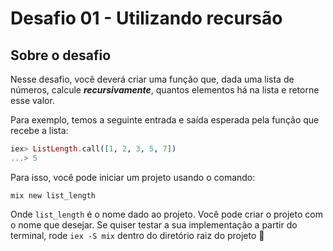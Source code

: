 # Desafio 01 - Utilizando recursão
## Sobre o desafio                                                                                    
Nesse desafio, você deverá criar uma função que, dada uma lista de números, calcule ***recursivamente***, quantos elementos há na lista e retorne esse valor.
                                                          
Para exemplo, temos a seguinte entrada e saída esperada pela função que recebe a lista:

```elixir
iex> ListLength.call([1, 2, 3, 5, 7]) 
...> 5
```
Para isso, você pode iniciar um projeto usando o comando:

`mix new list_length`

Onde `list_length` é o nome dado ao projeto. 
Você pode criar o projeto com o nome que desejar.
Se quiser testar a sua implementação a partir do terminal, 
rode `iex -S mix` dentro do diretório raiz do projeto 🚀
